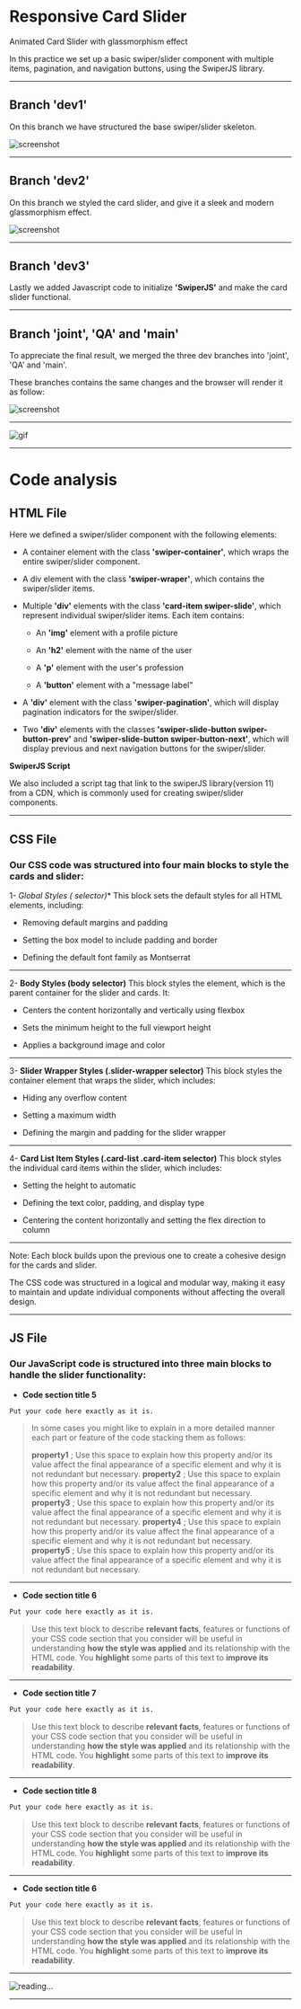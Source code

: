  
#  Responsive Card Slider
Animated Card Slider with glassmorphism effect

In this practice we set up a basic swiper/slider component with multiple items, pagination, and navigation buttons, using the SwiperJS library. 
***
##  Branch  'dev1'

On this branch we have structured the base swiper/slider skeleton.

![screenshot](pics/screenshot1.png)

***
##  Branch 'dev2'

On this branch we styled the card slider, and give it a sleek and modern glassmorphism effect.

![screenshot](pics/screenshot2.png)

***
##  Branch 'dev3'

Lastly we added Javascript code to initialize **'SwiperJS'** and make the card slider functional.

***
##  Branch 'joint', 'QA' and 'main'

To appreciate the final result, we merged the three dev branches into 'joint', 'QA' and 'main'.

These branches contains the same changes and the browser will render it as follow:

![screenshot](pics/screenshot3.png)

***

![gif](pics/slider.gif)

***

#  Code analysis
 
##  HTML File

Here we defined a swiper/slider component with the following elements:

- A container element with the class **'swiper-container'**, which wraps the entire swiper/slider component.

- A div element with the class **'swiper-wraper'**, which contains the swiper/slider items.

- Multiple **'div'** elements with the class **'card-item swiper-slide'**, which represent individual swiper/slider items. Each item contains:

    - An **'img'** element with a profile picture

    - An  **'h2'** element with the name of the user

    - A **'p'** element with the user's profession

    - A **'button'** element with a "message label"

- A **'div'** element with the class **'swiper-pagination'**, which will display pagination indicators for the swiper/slider.

- Two **'div'** elements with the classes **'swiper-slide-button swiper-button-prev'** and **'swiper-slide-button swiper-button-next'**, which will display previous and next navigation buttons for the swiper/slider.

**SwiperJS Script**

We also included a script tag that link to the swiperJS library(version 11) from a CDN, which is commonly used for creating swiper/slider components.

***

##  CSS File
### Our CSS code was structured into four main blocks to style the cards and slider:

1-  **Global Styles (* selector)**
This block sets the default styles for all HTML elements, including:

- Removing default margins and padding

- Setting the box model to include padding and border

- Defining the default font family as Montserrat
***

2- **Body Styles (body selector)**
This block styles the <body> element, which is the parent container for the slider and cards. It:

- Centers the content horizontally and vertically using flexbox

- Sets the minimum height to the full viewport height

- Applies a background image and color
***

3- **Slider Wrapper Styles (.slider-wrapper selector)**
This block styles the container element that wraps the slider, which includes:

- Hiding any overflow content

- Setting a maximum width

- Defining the margin and padding for the slider wrapper
***

4- **Card List Item Styles (.card-list .card-item selector)**
This block styles the individual card items within the slider, which includes:

- Setting the height to automatic

- Defining the text color, padding, and display type

- Centering the content horizontally and setting the flex direction to column
***
Note: Each block builds upon the previous one to create a cohesive design for the cards and slider. 

The CSS code was structured in a logical and modular way, making it easy to maintain and update individual components without affecting the overall design.
***

## JS File
### Our JavaScript code is structured into three main blocks to handle the slider functionality:





-  **Code section title 5**
>
```css
Put your code here exactly as it is.
```
> In some cases you might like to explain in a more  detailed manner each part or feature of the code stacking them as follows:
> 
>  **property1** ; Use this space to explain how this property and/or its value affect the final appearance of a specific element and why it is not redundant but necessary.
>  **property2** ; Use this space to explain how this property and/or its value affect the final appearance of a specific element and why it is not redundant but necessary.
>  **property3** ; Use this space to explain how this property and/or its value affect the final appearance of a specific element and why it is not redundant but necessary.
>  **property4** ; Use this space to explain how this property and/or its value affect the final appearance of a specific element and why it is not redundant but necessary.
>  **property5** ; Use this space to explain how this property and/or its value affect the final appearance of a specific element and why it is not redundant but necessary.
***

-  **Code section title 6**
>
```css
Put your code here exactly as it is.
```

> Use this text block to describe **relevant facts**, features or functions of your CSS code section that you consider will be useful in understanding **how the style was applied** and its relationship with the HTML code. You **highlight** some parts of this text to **improve its readability**.
***

-  **Code section title 7**
>
```css
Put your code here exactly as it is.
```

> Use this text block to describe **relevant facts**, features or functions of your CSS code section that you consider will be useful in understanding **how the style was applied** and its relationship with the HTML code. You **highlight** some parts of this text to **improve its readability**.
***

-  **Code section title 8**
>
```css
Put your code here exactly as it is.
```

> Use this text block to describe **relevant facts**, features or functions of your CSS code section that you consider will be useful in understanding **how the style was applied** and its relationship with the HTML code. You **highlight** some parts of this text to **improve its readability**.
***

-  **Code section title 6**
>
```css
Put your code here exactly as it is.
```

> Use this text block to describe **relevant facts**, features or functions of your CSS code section that you consider will be useful in understanding **how the style was applied** and its relationship with the HTML code. You **highlight** some parts of this text to **improve its readability**.
***

![reading...](https://media.giphy.com/media/Tf3mp01bfrrUc/giphy.gif?cid=ecf05e47wajghtrc5targr7mju7coe0avdyurnehrr1krgdt&ep=v1_gifs_search&rid=giphy.gif&ct=g "...How could I ever do so unless someone guide me?")

***